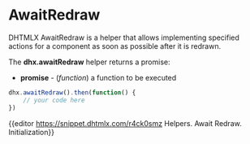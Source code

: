 AwaitRedraw
================

DHTMLX AwaitRedraw is a helper that allows implementing specified actions for a component as soon as possible after it is redrawn. 

The **dhx.awaitRedraw** helper returns a promise:

- **promise** - (*function*) a function to be executed

~~~js
dhx.awaitRedraw().then(function() {
    // your code here
})
~~~

{{editor	https://snippet.dhtmlx.com/r4ck0smz	Helpers. Await Redraw. Initialization}}




